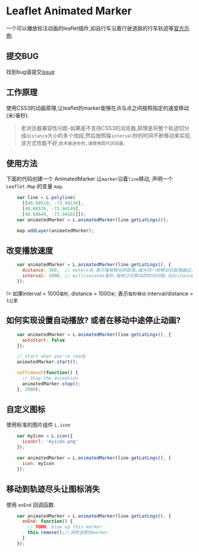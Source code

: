 # Leaflet Animated Marker
一个可以播放标注动画的leaflet插件,如自行车沿着行驶道路的行车轨迹等[官方示例](http://openplans.github.com/Leaflet.AnimatedMarker/).

## 提交BUG
找到bug请提交[issue](https://github.com/ParnDeedlit/WebClient-Leaflet/issues)

## 工作原理
使用CSS3的动画原理,让leaflet的marker能够在点与点之间按照指定的速度移动(米/毫秒).

> 老浏览器兼容性问题-如果是不支持CSS3的浏览器,原理是将整个轨迹切分成`distance`大小的多个线段,然后按照每`interval`秒的时间不断移动来实现,该方式性能不好,`技术是进步的,请使用现代浏览器`.

## 使用方法

下面的代码创建一个 AnimatedMarker 让`marker`沿着`line`移动, 声明一个`Leaflet.Map` 的变量 `map`.

``` javascript
    var line = L.polyline(
      [[40.68510, -73.94136],
      [40.68576, -73.94149],
      [40.68649, -73.94165]]);
    var animatedMarker = L.animatedMarker(line.getLatLngs());

    map.addLayer(animatedMarker);
```

## 改变播放速度

``` javascript
    var animatedMarker = L.animatedMarker(line.getLatLngs(), {
      distance: 300,  // meters米,表示每帧移动的距离,越大则一帧移动的距离越远,速度越快
      interval: 2000, // milliseconds毫秒,每帧之间移动的时间间隔,与distance相互配合
    });
```

!> 如果interval = 1000`毫秒`, distance = 1000`米`; 表示`每秒移动` interval/distance = `1公里`

## 如何实现设置自动播放? 或者在移动中途停止动画?
``` javascript
    var animatedMarker = L.animatedMarker(line.getLatLngs(), {
      autoStart: false
    });

    // Start when you're ready
    animatedMarker.start();

    setTimeout(function() {
      // Stop the animation
      animatedMarker.stop();
    }, 2000);
```

## 自定义图标

使用标准的图片组件 `L.icon`
``` javascript
    var myIcon = L.icon({
      iconUrl: 'myicon.png'
    });

    var animatedMarker = L.animatedMarker(line.getLatLngs(), {
      icon: myIcon
    });
```

## 移动到轨迹尽头让图标消失

使用 `onEnd` 回调函数.
```javascript
    var animatedMarker = L.animatedMarker(line.getLatLngs(), {
      onEnd: function() {
        // TODO: blow up this marker
        this.remove();//消除该图标marker
      }
    });
```
